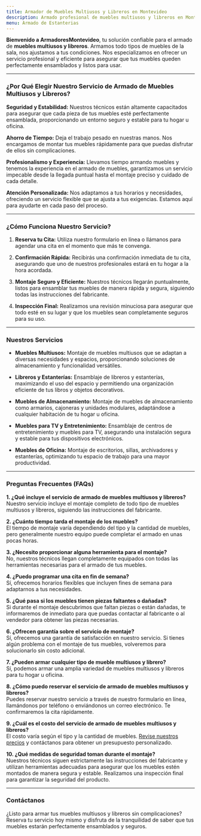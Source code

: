 ```yaml
---
title: Armador de Muebles Multiusos y Libreros en Montevideo
description: Armado profesional de muebles multiusos y libreros en Montevideo. Montaje seguro y eficiente. Reserva tu cita hoy y disfruta de tus muebles perfectamente ensamblados.
menu: Armado de Estanterias
---
```


**Bienvenido a ArmadoresMontevideo**, tu solución confiable para el armado de **muebles multiusos y libreros**. Armamos todo tipos de muebles de la sala, nos ajustamos a tus condiciones. Nos especializamos en ofrecer un servicio profesional y eficiente para asegurar que tus muebles queden perfectamente ensamblados y listos para usar.

---

### ¿Por Qué Elegir Nuestro Servicio de Armado de Muebles Multiusos y Libreros?

**Seguridad y Estabilidad:**
Nuestros técnicos están altamente capacitados para asegurar que cada pieza de tus muebles esté perfectamente ensamblada, proporcionando un entorno seguro y estable para tu hogar u oficina. 

**Ahorro de Tiempo:**
Deja el trabajo pesado en nuestras manos. Nos encargamos de montar tus muebles rápidamente para que puedas disfrutar de ellos sin complicaciones.

**Profesionalismo y Experiencia:**
Llevamos tiempo armando muebles y tenemos la experiencia en el armado de muebles, garantizamos un servicio impecable desde la llegada puntual hasta el montaje preciso y cuidado de cada detalle.

**Atención Personalizada:**
Nos adaptamos a tus horarios y necesidades, ofreciendo un servicio flexible que se ajusta a tus exigencias. Estamos aquí para ayudarte en cada paso del proceso.

---

### ¿Cómo Funciona Nuestro Servicio?

1. **Reserva tu Cita:**
   Utiliza nuestro formulario en línea o llámanos para agendar una cita en el momento que más te convenga.

2. **Confirmación Rápida:**
   Recibirás una confirmación inmediata de tu cita, asegurando que uno de nuestros profesionales estará en tu hogar a la hora acordada.

3. **Montaje Seguro y Eficiente:**
   Nuestros técnicos llegarán puntualmente, listos para ensamblar tus muebles de manera rápida y segura, siguiendo todas las instrucciones del fabricante.

4. **Inspección Final:**
   Realizamos una revisión minuciosa para asegurar que todo esté en su lugar y que los muebles sean completamente seguros para su uso.

---

### Nuestros Servicios

- **Muebles Multiusos:**
  Montaje de muebles multiusos que se adaptan a diversas necesidades y espacios, proporcionando soluciones de almacenamiento y funcionalidad versátiles.

- **Libreros y Estanterías:**
  Ensamblaje de libreros y estanterías, maximizando el uso del espacio y permitiendo una organización eficiente de tus libros y objetos decorativos.

- **Muebles de Almacenamiento:**
  Montaje de muebles de almacenamiento como armarios, cajoneras y unidades modulares, adaptándose a cualquier habitación de tu hogar u oficina.

- **Muebles para TV y Entretenimiento:**
  Ensamblaje de centros de entretenimiento y muebles para TV, asegurando una instalación segura y estable para tus dispositivos electrónicos.

- **Muebles de Oficina:**
  Montaje de escritorios, sillas, archivadores y estanterías, optimizando tu espacio de trabajo para una mayor productividad.

---

### Preguntas Frecuentes (FAQs)

**1. ¿Qué incluye el servicio de armado de muebles multiusos y libreros?**  
Nuestro servicio incluye el montaje completo de todo tipo de muebles multiusos y libreros, siguiendo las instrucciones del fabricante.

**2. ¿Cuánto tiempo tarda el montaje de los muebles?**  
El tiempo de montaje varía dependiendo del tipo y la cantidad de muebles, pero generalmente nuestro equipo puede completar el armado en unas pocas horas.

**3. ¿Necesito proporcionar alguna herramienta para el montaje?**  
No, nuestros técnicos llegan completamente equipados con todas las herramientas necesarias para el armado de tus muebles.

**4. ¿Puedo programar una cita en fin de semana?**  
Sí, ofrecemos horarios flexibles que incluyen fines de semana para adaptarnos a tus necesidades.

**5. ¿Qué pasa si los muebles tienen piezas faltantes o dañadas?**  
Si durante el montaje descubrimos que faltan piezas o están dañadas, te informaremos de inmediato para que puedas contactar al fabricante o al vendedor para obtener las piezas necesarias.

**6. ¿Ofrecen garantía sobre el servicio de montaje?**  
Sí, ofrecemos una garantía de satisfacción en nuestro servicio. Si tienes algún problema con el montaje de tus muebles, volveremos para solucionarlo sin costo adicional.

**7. ¿Pueden armar cualquier tipo de mueble multiusos y librero?**  
Sí, podemos armar una amplia variedad de muebles multiusos y libreros para tu hogar u oficina.

**8. ¿Cómo puedo reservar el servicio de armado de muebles multiusos y libreros?**  
Puedes reservar nuestro servicio a través de nuestro formulario en línea, llamándonos por teléfono o enviándonos un correo electrónico. Te confirmaremos la cita rápidamente.

**9. ¿Cuál es el costo del servicio de armado de muebles multiusos y libreros?**  
El costo varía según el tipo y la cantidad de muebles. [Revise nuestros precios](/precios) y contáctanos para obtener un presupuesto personalizado.

**10. ¿Qué medidas de seguridad toman durante el montaje?**  
Nuestros técnicos siguen estrictamente las instrucciones del fabricante y utilizan herramientas adecuadas para asegurar que los muebles estén montados de manera segura y estable. Realizamos una inspección final para garantizar la seguridad del producto.

---

### Contáctanos

¿Listo para armar tus muebles multiusos y libreros sin complicaciones? Reserva tu servicio hoy mismo y disfruta de la tranquilidad de saber que tus muebles estarán perfectamente ensamblados y seguros.